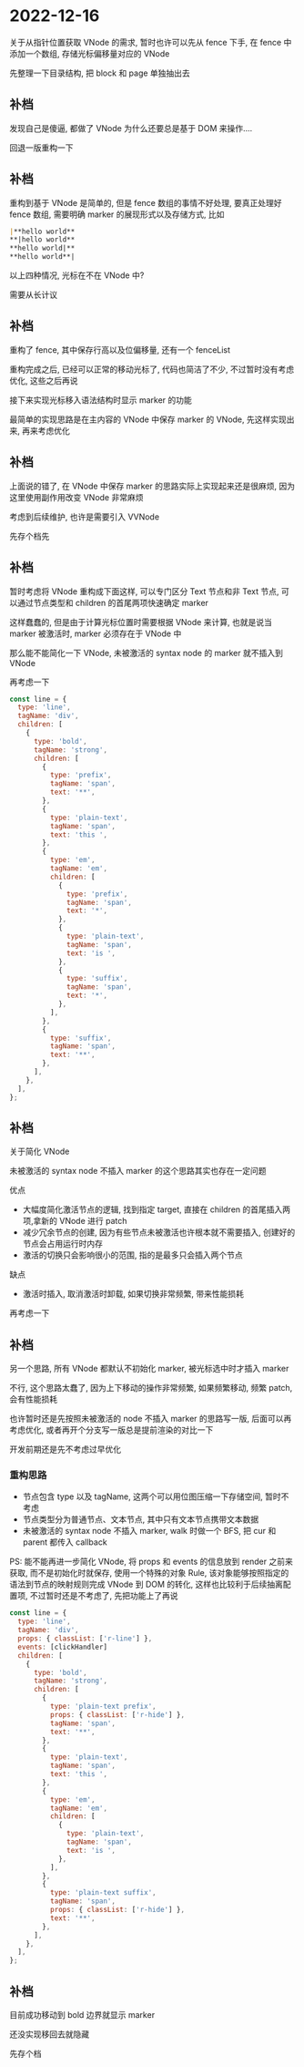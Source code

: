 # 2022-12-16

关于从指针位置获取 VNode 的需求, 暂时也许可以先从 fence 下手, 在 fence 中添加一个数组, 存储光标偏移量对应的 VNode

先整理一下目录结构, 把 block 和 page 单独抽出去

## 补档

发现自己是傻逼, 都做了 VNode 为什么还要总是基于 DOM 来操作....

回退一版重构一下

## 补档

重构到基于 VNode 是简单的, 但是 fence 数组的事情不好处理, 要真正处理好 fence 数组, 需要明确 marker 的展现形式以及存储方式, 比如

```markdown
|**hello world**
**|hello world**
**hello world|**
**hello world**|
```

以上四种情况, 光标在不在 VNode 中?

需要从长计议

## 补档

重构了 fence, 其中保存行高以及位偏移量, 还有一个 fenceList

重构完成之后, 已经可以正常的移动光标了, 代码也简洁了不少, 不过暂时没有考虑优化, 这些之后再说

接下来实现光标移入语法结构时显示 marker 的功能

最简单的实现思路是在主内容的 VNode 中保存 marker 的 VNode, 先这样实现出来, 再来考虑优化

## 补档

上面说的错了, 在 VNode 中保存 marker 的思路实际上实现起来还是很麻烦, 因为这里使用副作用改变 VNode 非常麻烦

考虑到后续维护, 也许是需要引入 VVNode

先存个档先

## 补档

暂时考虑将 VNode 重构成下面这样, 可以专门区分 Text 节点和非 Text 节点, 可以通过节点类型和 children 的首尾两项快速确定 marker

这样蠢蠢的, 但是由于计算光标位置时需要根据 VNode 来计算, 也就是说当 marker 被激活时, marker 必须存在于 VNode 中

那么能不能简化一下 VNode, 未被激活的 syntax node 的 marker 就不插入到 VNode

再考虑一下

```js
const line = {
  type: 'line',
  tagName: 'div',
  children: [
    {
      type: 'bold',
      tagName: 'strong',
      children: [
        {
          type: 'prefix',
          tagName: 'span',
          text: '**',
        },
        {
          type: 'plain-text',
          tagName: 'span',
          text: 'this ',
        },
        {
          type: 'em',
          tagName: 'em',
          children: [
            {
              type: 'prefix',
              tagName: 'span',
              text: '*',
            },
            {
              type: 'plain-text',
              tagName: 'span',
              text: 'is ',
            },
            {
              type: 'suffix',
              tagName: 'span',
              text: '*',
            },
          ],
        },
        {
          type: 'suffix',
          tagName: 'span',
          text: '**',
        },
      ],
    },
  ],
};
```

## 补档

关于简化 VNode

未被激活的 syntax node 不插入 marker 的这个思路其实也存在一定问题

优点

- 大幅度简化激活节点的逻辑, 找到指定 target, 直接在 children 的首尾插入两项,拿新的 VNode 进行 patch
- 减少冗余节点的创建, 因为有些节点未被激活也许根本就不需要插入, 创建好的节点会占用运行时内存
- 激活的切换只会影响很小的范围, 指的是最多只会插入两个节点

缺点

- 激活时插入, 取消激活时卸载, 如果切换非常频繁, 带来性能损耗

再考虑一下

## 补档

另一个思路, 所有 VNode 都默认不初始化 marker, 被光标选中时才插入 marker

不行, 这个思路太蠢了, 因为上下移动的操作非常频繁, 如果频繁移动, 频繁 patch, 会有性能损耗

也许暂时还是先按照未被激活的 node 不插入 marker 的思路写一版, 后面可以再考虑优化, 或者再开个分支写一版总是提前渲染的对比一下

开发前期还是先不考虑过早优化

### 重构思路

- 节点包含 type 以及 tagName, 这两个可以用位图压缩一下存储空间, 暂时不考虑
- 节点类型分为普通节点、文本节点, 其中只有文本节点携带文本数据
- 未被激活的 syntax node 不插入 marker, walk 时做一个 BFS, 把 cur 和 parent 都传入 callback

PS: 能不能再进一步简化 VNode, 将 props 和 events 的信息放到 render 之前来获取, 而不是初始化时就保存, 使用一个特殊的对象 Rule, 该对象能够按照指定的语法到节点的映射规则完成 VNode 到 DOM 的转化, 这样也比较利于后续抽离配置项, 不过暂时还是不考虑了, 先把功能上了再说

```js
const line = {
  type: 'line',
  tagName: 'div',
  props: { classList: ['r-line'] },
  events: [clickHandler]
  children: [
    {
      type: 'bold',
      tagName: 'strong',
      children: [
        {
          type: 'plain-text prefix',
          props: { classList: ['r-hide'] },
          tagName: 'span',
          text: '**',
        },
        {
          type: 'plain-text',
          tagName: 'span',
          text: 'this ',
        },
        {
          type: 'em',
          tagName: 'em',
          children: [
            {
              type: 'plain-text',
              tagName: 'span',
              text: 'is ',
            },
          ],
        },
        {
          type: 'plain-text suffix',
          tagName: 'span',
          props: { classList: ['r-hide'] },
          text: '**',
        },
      ],
    },
  ],
};
```

## 补档

目前成功移动到 bold 边界就显示 marker

还没实现移回去就隐藏

先存个档
